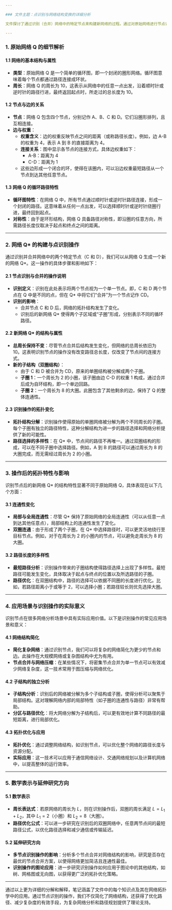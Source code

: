 ```yaml
---

### 文件主题：点识别与网络结构变换的详细分析

文件探讨了通过识别（合并）网络中的特定节点来构建新网络的过程。通过对原始网络进行节点识别操作，我们能够形成一个新的网络结构，从而研究这种操作对网络拓扑性质和路径的影响。

---
```


### 1. 原始网络 Q 的细节解析

#### 1.1 网络的基本结构与属性
- **类型**：原始网络 Q 是一个简单的循环图，即一个封闭的圈形网络。循环图意味着每个节点都通过路径连接成环状。
- **周长**：网络 Q 的周长为 10，这表示从网络中的任意一点出发，沿着顺时针或逆时针的路径行进，最终返回起点时，所走过的总长度为 10。
  
#### 1.2 节点与边的关系
- **节点**：网络 Q 包含四个节点，分别记作 A、B、C 和 D。它们沿圈形排列，且互相连接。
- **边与权重**：
  - **权重含义**：边的权重反映节点之间的距离（或称路径长度）。例如，边 A-B 的权重为 4，表示 A 到 B 的直接距离为 4。
  - **连接关系**：图中显示各节点的连接方式，具体边权重如下：
    - A-B：距离为 4
    - C-D：距离为 1
  - 这些边形成一个闭合的环，使得在该圈内，可以沿边权重最短路径从一个节点到达其他任意节点。

#### 1.3 网络 Q 的循环路径特性
- **循环图特性**：在网络 Q 中，所有节点通过顺时针或逆时针路径连接，形成一个封闭的路径。这意味着从任何一点出发，可以选择顺时针或逆时针绕圈行进，最终回到起点。
- **对称性**：由于是环形结构，网络 Q 具备路径对称性，即沿圈的任意方向，所需路径长度仅取决于起点和终点之间的距离。

---

### 2. 网络 Q* 的构建与点识别操作

通过识别并合并网络中的两个特定节点（C 和 D），我们可以从网络 Q 生成一个新的网络 Q*。这一操作的具体步骤和影响如下：

#### 2.1 节点识别与合并的操作说明
- **识别定义**：识别在此处表示将两个节点视为一个单一节点。即，C 和 D 两个节点在 Q 中是不同的点，但在 Q* 中将它们“合并”为一个节点记作 CD。
- **识别的影响**：
  - 合并节点 C 和 D 后，网络的拓扑结构发生了变化。
  - 识别后的新网络 Q* 使得两个子区域或“子圈”形成，分别表示不同的循环路径。

#### 2.2 新网络 Q* 的结构与属性
- **总周长保持不变**：尽管节点合并后结构发生变化，但网络的总周长依旧为 10。这表明识别节点的操作没有改变路径总长度，仅改变了节点间的连接方式。
- **新的子结构（双圈结构）**：
  - 由于 C 和 D 被合并为 CD，原来的单圈结构被分解成两个子圈。
  - **子圈 1**：一个周长为 2 的小圈，该子圈由边 C-D 的权重 1 构成，通过合并后成为自环结构，即一个单边回路。
  - **子圈 2**：一个周长为 8 的大圈。此圈包含了其他剩余的边，保持了 Q 的整体连通性。
  
#### 2.3 识别操作的拓扑变化
- **拓扑结构分解**：识别操作使得原始的单圈网络被分解为两个不同周长的子圈。每个子圈有独立的路径特性，这种分解结构为进一步的路径选择和网络分析提供了新的可能性。
- **路径选择的多样性**：在 Q* 中，节点间的路径不再唯一。通过双圈结构的形成，可以在不同子圈中选择路径。例如，A 到 B 的路径可以通过周长为 8 的大圈完成，而无需经过周长为 2 的小圈。

---

### 3. 操作后的拓扑特性与影响

识别节点后的新网络 Q* 的结构特性显著不同于原始网络 Q，具体表现在以下几个方面：

#### 3.1 连通性变化
- **局部与全局连通性**：尽管 Q* 保持了原始网络的全局连通性（可以从任意一点到达其他任意点），局部结构上的连通性发生了变化。
- **双圈连通**：由于形成了两个子圈，在 Q* 中选择路径时，可以更灵活地绕行至目标节点。例如，对于在周长为 2 的小圈内的节点，可以避免走周长为 8 的大圈。

#### 3.2 路径长度的多样性
- **最短路径分析**：识别操作带来的子圈结构使得路径选择上出现了多样性。最短路径可能发生变化，具体取决于起点与终点的位置以及所选路径的子圈。
- **路径优化**：在双圈结构中，路径的选择可以依据不同圈的长度进行优化。比如，若路径距离小于或等于 2，可以选择小圈；若路径较长则优先选择大圈。

---

### 4. 应用场景与识别操作的实际意义

识别节点在很多网络分析场景中具有实际应用价值。以下是识别操作的常见应用场景和意义：

#### 4.1 网络结构简化
- **简化复杂网络**：通过识别节点，我们可以将复杂的网络简化为更少的节点和边。此操作在大规模网络或复杂图结构中尤为有用。
- **节点合并与网络压缩**：在某些情况下，将密集节点合并为单一节点可以有效减少网络复杂度，这一技术常用于图压缩与网络优化。

#### 4.2 子结构的独立分析
- **子结构分析**：识别后的网络被分解为多个子结构或子圈，使得分析可以聚焦于局部结构。这对理解网络内部的局部特性（如子圈的连通性与路径）非常有帮助。
- **分区与路径优化**：将大网络分解为子结构后，可以更有效地计算不同路径的最短距离，进行局部优化。

#### 4.3 拓扑优化与应用
- **拓扑优化**：通过调整网络结构，如识别节点，可以优化整个网络的路径长度与资源分配。
- **实际应用**：这一技术可以应用于通信网络设计、交通网络规划以及计算机网络中，以提高整体的运行效率。

---

### 5. 数学表示与延伸研究方向

#### 5.1 数学表示
- **周长表达式**：若原网络的周长为 $L$，则在识别操作后，双圈的周长满足 $L = L_1 + L_2$，其中 $L_1 = 2$（小圈）和 $L_2 = 8$（大圈）。
- **路径优化公式**：可以进一步研究在识别后的双圈网络中，任意两节点间的最短路径公式，以优化路径选择和减少通信或传输延迟。

#### 5.2 延伸研究方向
- **多节点识别操作的影响**：分析多个节点合并对网络结构的影响，研究是否存在最优的节点合并方案，以使得网络更加简洁且连通性最佳。
- **识别操作的图论应用**：进一步研究识别操作如何应用于图论中的其他结构，如树、网格图或无向图，以获得更广泛的拓扑优化策略。

---

通过以上更为详细的分解和解释，笔记涵盖了文件中的每个知识点及其在网络拓扑学中的应用。通过节点识别的操作，我们不仅简化了网络结构，还获得了优化路径、减少复杂度的有效手段，为复杂网络分析和路径规划提供了理论支持。